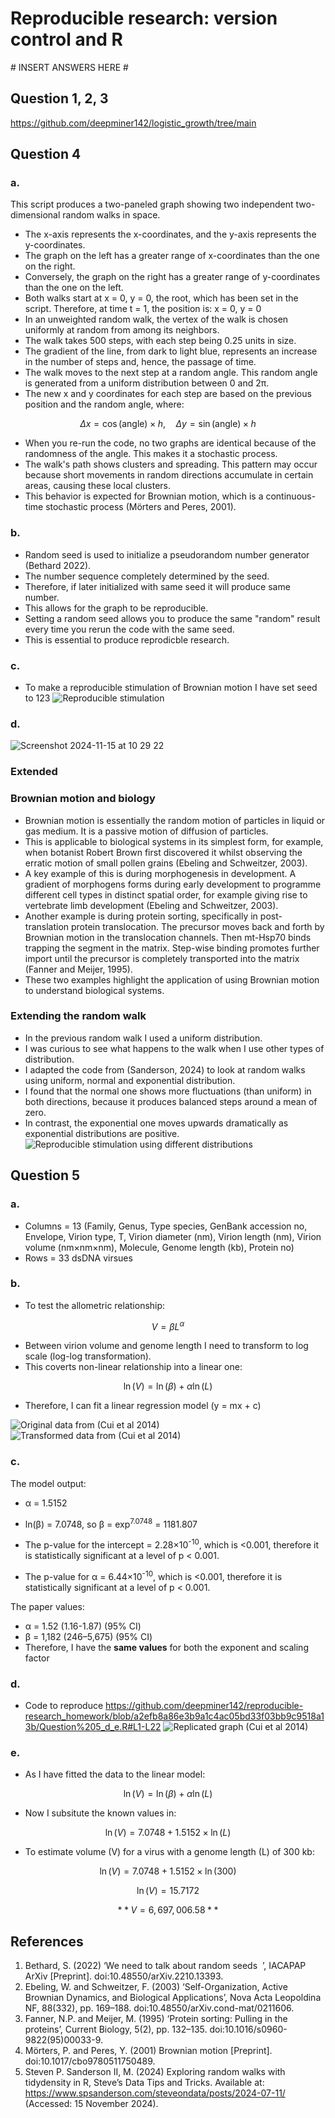 # Reproducible research: version control and R

\# INSERT ANSWERS HERE #
## Question 1, 2, 3
https://github.com/deepminer142/logistic_growth/tree/main

## Question 4
### a.
This script produces a two-paneled graph showing two independent two-dimensional random walks in space.
- The x-axis represents the x-coordinates, and the y-axis represents the y-coordinates.
- The graph on the left has a greater range of x-coordinates than the one on the right.
- Conversely, the graph on the right has a greater range of y-coordinates than the one on the left.
- Both walks start at x = 0, y = 0, the root, which has been set in the script. Therefore, at time t = 1, the position is: x = 0, y = 0
- In an unweighted random walk, the vertex of the walk is chosen uniformly at random from among its neighbors.
- The walk takes 500 steps, with each step being 0.25 units in size.
- The gradient of the line, from dark to light blue, represents an increase in the number of steps and, hence, the passage of time.
- The walk moves to the next step at a random angle. This random angle is generated from a uniform distribution between 0 and 2π.
- The new x and y coordinates for each step are based on the previous position and the random angle, where:

$$
\Delta x = \cos(\text{angle}) \times h, \quad \Delta y = \sin(\text{angle}) \times h
$$

- When you re-run the code, no two graphs are identical because of the randomness of the angle. This makes it a stochastic process.
- The walk's path shows clusters and spreading. This pattern may occur because short movements in random directions accumulate in certain areas, causing these local clusters.
- This behavior is expected for Brownian motion, which is a continuous-time stochastic process (Mörters and Peres, 2001).

### b. 
- Random seed is used to initialize a pseudorandom number generator (Bethard 2022).
- The number sequence completely determined by the seed.
- Therefore, if later initialized with same seed it will produce same number.
- This allows for the graph to be reproducible.
- Setting a random seed allows you to produce the same "random" result every time you rerun the code with the same seed.
- This is essential to produce reprodicble research.

### c. 
- To make a reproducible stimulation of Brownian motion I have set seed to 123
![Reproducible stimulation](random_walk_comparison.png)

### d.                 
![Screenshot 2024-11-15 at 10 29 22](https://github.com/user-attachments/assets/ffcb323e-6eec-4ddd-9cc8-0d0836d461be)

### Extended
### Brownian motion and biology
- Brownian motion is essentially the random motion of particles in liquid or gas medium. It is a passive motion of diffusion of particles. 
- This is applicable to biological systems in its simplest form, for example, when botanist Robert Brown first discovered it whilst observing the erratic motion of small pollen grains (Ebeling and Schweitzer, 2003).
- A key example of this is during morphogenesis in development. A gradient of morphogens forms during early development to programme different cell types in distinct spatial order, for example giving rise to vertebrate limb development (Ebeling and Schweitzer, 2003).
- Another example is during protein sorting, specifically in post-translation protein translocation. The precursor moves back and forth by Brownian motion in the translocation channels. Then mt-Hsp70 binds trapping the segment in the matrix. Step-wise binding promotes further import until the precursor is completely transported into the matrix (Fanner and Meijer, 1995).
- These two examples highlight the application of using Brownian motion to understand biological systems.
  
### Extending the random walk
- In the previous random walk I used a uniform distribution.
- I was curious to see what happens to the walk when I use other types of distribution.
- I adapted the code from (Sanderson, 2024) to look at random walks using uniform, normal and exponential distribution. 
- I found that the normal one shows more fluctuations (than uniform) in both directions, because it produces balanced steps around a mean of zero.
- In contrast, the exponential one moves upwards dramatically as exponential distributions are positive.
![Reproducible stimulation using different distributions](random_walk_different_distributions.png)

## Question 5
### a. 
- Columns = 13 (Family, Genus, Type species, GenBank accession no, Envelope, Virion type, T, Virion diameter (nm), Virion length (nm), Virion volume (nm×nm×nm), Molecule, Genome length (kb), Protein no)
- Rows = 33  dsDNA virsues

### b. 
- To test the allometric relationship:

$$
V = \beta L^{\alpha}
$$ 

- Between virion volume and genome length I need to transform to log scale (log-log transformation).
- This coverts non-linear relationship into a linear one:

$$
\ln(V) = \ln(\beta) + \alpha \ln(L)
$$

- Therefore, I can fit a linear regression model (y = mx + c)
  
![Original data from (Cui et al 2014)](virion_volume_vs_genome_length.png)
![Transformed data from (Cui et al 2014)](log_transformed_virion_volume_vs_genome_length.png)

### c. 
The model output:
- α = 1.5152
- ln(β) = 7.0748, so β = exp<sup>7.0748</sup> = 1181.807

- The p-value for the intercept = 2.28×10<sup>-10</sup>, which is <0.001, therefore it is statistically significant at a level of p < 0.001.
- The p-value for α = 6.44×10<sup>-10</sup>, which is <0.001, therefore it is statistically significant at a level of p < 0.001.
  
The paper values:
- α = 1.52 (1.16-1.87) (95% CI)
- β = 1,182 (246–5,675) (95% CI)
- Therefore, I have the **same values** for both the exponent and scaling factor

### d.
- Code to reproduce
https://github.com/deepminer142/reproducible-research_homework/blob/a2efb8a86e3b9a1c4ac05bd33f03bb9c9518a13b/Question%205_d_e.R#L1-L22
![Replicated graph (Cui et al 2014)](volume_length_comparison.png)

### e.
- As I have fitted the data to the linear model:

$$
\ln(V) = \ln(\beta) + \alpha \ln(L)
$$

- Now I subsitute the known values in:

$$
\ln(V) = 7.0748 + 1.5152 \times \ln(L)
$$

- To estimate volume (V) for a virus with a genome length (L) of 300 kb:

$$
\ln(V) = 7.0748 + 1.5152 \times \ln(300)
$$

$$
\ln(V) = 15.7172
$$

$$
**V = 6,697,006.58**
$$


## References 
1. Bethard, S. (2022) ‘We need to talk about random seeds  ’, IACAPAP ArXiv [Preprint]. doi:10.48550/arXiv.2210.13393.
2. Ebeling, W. and Schweitzer, F. (2003) ‘Self-Organization, Active Brownian Dynamics, and Biological Applications’, Nova Acta Leopoldina NF, 88(332), pp. 169–188. doi:10.48550/arXiv.cond-mat/0211606. 
3. Fanner, N.P. and Meijer, M. (1995) ‘Protein sorting: Pulling in the proteins’, Current Biology, 5(2), pp. 132–135. doi:10.1016/s0960-9822(95)00033-9. 
4. Mörters, P. and Peres, Y. (2001) Brownian motion [Preprint]. doi:10.1017/cbo9780511750489.
5. Steven P. Sanderson II, M. (2024) Exploring random walks with tidydensity in R, Steve’s Data Tips and Tricks. Available at: https://www.spsanderson.com/steveondata/posts/2024-07-11/ (Accessed: 15 November 2024). 
